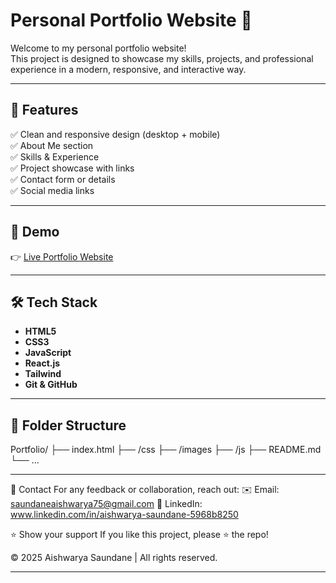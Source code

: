 # Personal Portfolio Website 🚀

Welcome to my personal portfolio website!  
This project is designed to showcase my skills, projects, and professional experience in a modern, responsive, and interactive way.

---

## 📌 Features

✅ Clean and responsive design (desktop + mobile)  
✅ About Me section  
✅ Skills & Experience  
✅ Project showcase with links  
✅ Contact form or details  
✅ Social media links

---

## 🚀 Demo

👉 [Live Portfolio Website](#)  

---

## 🛠️ Tech Stack

- **HTML5**
- **CSS3**
- **JavaScript**
- **React.js** 
- **Tailwind** 
- **Git & GitHub**

---

## 📂 Folder Structure

Portfolio/
├── index.html
├── /css
├── /images
├── /js
├── README.md
└── ...

---

📧 Contact
For any feedback or collaboration, reach out:
✉️ Email: saundaneaishwarya75@gmail.com
🔗 LinkedIn: www.linkedin.com/in/aishwarya-saundane-5968b8250


⭐️ Show your support
If you like this project, please ⭐️ the repo!

© 2025 Aishwarya Saundane | All rights reserved.

---
